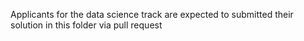 Applicants for the data science track are expected to submitted their solution in this folder via pull request